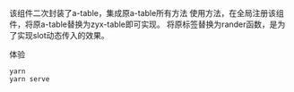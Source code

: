 该组件二次封装了a-table，集成原a-table所有方法
使用方法，在全局注册该组件，将原a-table替换为zyx-table即可实现。
将原标签替换为rander函数，是为了实现slot动态传入的效果。

体验

    yarn
    yarn serve